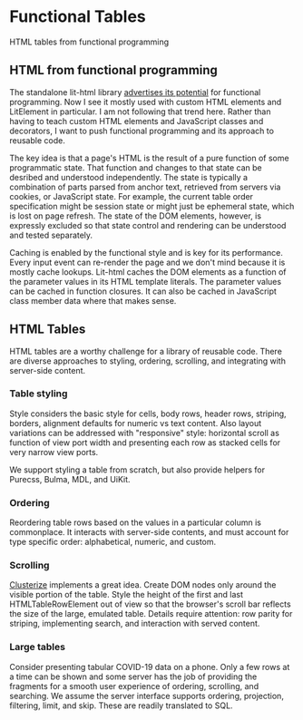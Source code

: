 # Functional Tables

HTML tables from functional programming

## HTML from functional programming

The standalone lit-html library [advertises its
potential](https://lit-element-note-dot-polymer-lit-html.appspot.com/#:~:text=lit%2Dhtml%20gives%20you%20the%20full%20power%20of%20JavaScript%20and%20functional%20programming%20patterns)
for functional programming. Now I see it mostly used with custom HTML
elements and LitElement in particular. I am not following that trend
here. Rather than having to teach custom HTML elements and JavaScript
classes and decorators, I want to push functional programming and its
approach to reusable code.

The key idea is that a page's HTML is the result of a pure function of
some programmatic state. That function and changes to that state can
be desribed and understood independently. The state is typically a
combination of parts parsed from anchor text, retrieved from servers
via cookies, or JavaScript state. For example, the current table order
specification might be session state or might just be ephemeral state,
which is lost on page refresh. The state of the DOM elements, however,
is expressly excluded so that state control and rendering can be
understood and tested separately.

Caching is enabled by the functional style and is key for its
performance. Every input event can re-render the page and we don't
mind because it is mostly cache lookups. Lit-html caches the DOM
elements as a function of the parameter values in its HTML template
literals. The parameter values can be cached in function closures. It
can also be cached in JavaScript class member data where that makes
sense.

## HTML Tables

HTML tables are a worthy challenge for a library of reusable
code. There are diverse approaches to styling, ordering, scrolling,
and integrating with server-side content.

### Table styling

Style considers the basic style for cells, body rows, header rows,
striping, borders, alignment defaults for numeric vs text
content. Also layout variations can be addressed with "responsive"
style: horizontal scroll as function of view port width and presenting
each row as stacked cells for very narrow view ports.

We support styling a table from scratch, but also provide helpers for
Purecss, Bulma, MDL, and UiKit.

### Ordering

Reordering table rows based on the values in a particular column is
commonplace. It interacts with server-side contents, and must account
for type specific order: alphabetical, numeric, and custom.

### Scrolling

[Clusterize](https://clusterize.js.org) implements a great
idea. Create DOM nodes only around the visible portion of the
table. Style the height of the first and last HTMLTableRowElement out
of view so that the browser's scroll bar reflects the size of the
large, emulated table. Details require attention: row parity for
striping, implementing search, and interaction with served content.

### Large tables

Consider presenting tabular COVID-19 data on a phone. Only a few rows
at a time can be shown and some server has the job of providing the
fragments for a smooth user experience of ordering, scrolling, and
searching. We assume the server interface supports ordering,
projection, filtering, limit, and skip. These are readily translated
to SQL.
